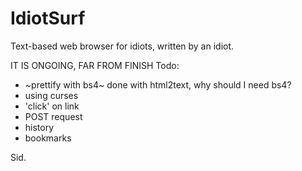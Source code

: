 # IdiotSurf

Text-based web browser for idiots, written by an idiot.

IT IS ONGOING, FAR FROM FINISH
Todo:
- ~prettify with bs4~ done with html2text, why should I need bs4?
- using curses
- 'click' on link
- POST request
- history
- bookmarks

Sid.